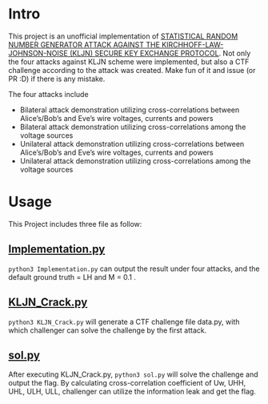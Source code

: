 # Intro
This project is an unofficial implementation of [STATISTICAL RANDOM NUMBER GENERATOR ATTACK AGAINST THE KIRCHHOFF-LAW-JOHNSON-NOISE (KLJN) SECURE KEY EXCHANGE PROTOCOL](https://arxiv.org/ftp/arxiv/papers/2110/2110.03088.pdf). Not only the four attacks against KLJN scheme were implemented, but also a CTF challenge according to the attack was created. Make fun of it and issue (or PR :D) if there is any mistake.

The four attacks include
* Bilateral attack demonstration utilizing cross-correlations between Alice’s/Bob’s and Eve’s wire voltages, currents and powers
* Bilateral attack demonstration utilizing cross-correlations among the voltage sources
* Unilateral attack demonstration utilizing cross-correlations between Alice’s/Bob’s and Eve’s wire voltages, currents and powers
* Unilateral attack demonstration utilizing cross-correlations among the voltage sources

# Usage
This Project includes three file as follow:

## [Implementation.py](Implementation.py)
`python3 Implementation.py` can output the result under four attacks, and the default ground truth = LH and M = 0.1 .

## [KLJN_Crack.py](KLJN_Crack.py)
`python3 KLJN_Crack.py` will generate a CTF challenge file data.py, with which challenger can solve the challenge by the first attack.

## [sol.py](sol.py)
After executing KLJN_Crack.py, `python3 sol.py` will solve the challenge and output the flag.
By calculating cross-correlation coefficient of Uw, UHH, UHL, ULH, ULL, challenger can utilize the information leak and get the flag.

